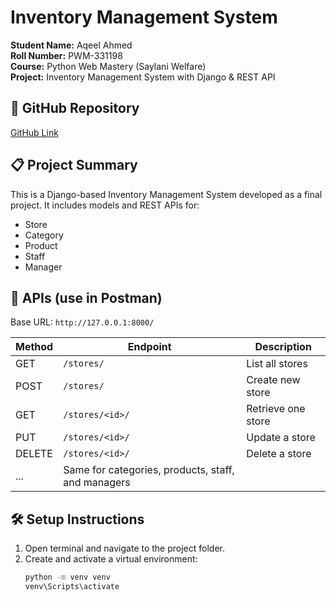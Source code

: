 # Inventory Management System

**Student Name:** Aqeel Ahmed  
**Roll Number:** PWM-331198  
**Course:** Python Web Mastery (Saylani Welfare)  
**Project:** Inventory Management System with Django & REST API

## 🔗 GitHub Repository
[GitHub Link](https://github.com/AqeelAhmed1308/inventory-management-system)

## 📋 Project Summary
This is a Django-based Inventory Management System developed as a final project. It includes models and REST APIs for:
- Store
- Category
- Product
- Staff
- Manager

## 🧪 APIs (use in Postman)

Base URL: `http://127.0.0.1:8000/`

| Method | Endpoint               | Description           |
|--------|------------------------|-----------------------|
| GET    | `/stores/`             | List all stores       |
| POST   | `/stores/`             | Create new store      |
| GET    | `/stores/<id>/`        | Retrieve one store    |
| PUT    | `/stores/<id>/`        | Update a store        |
| DELETE | `/stores/<id>/`        | Delete a store        |
| ...    | Same for categories, products, staff, and managers |

## 🛠️ Setup Instructions
1. Open terminal and navigate to the project folder.
2. Create and activate a virtual environment:
   ```bash
   python -m venv venv
   venv\Scripts\activate
